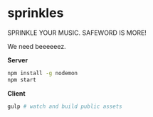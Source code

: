 # sprinkles

SPRINKLE YOUR MUSIC. SAFEWORD IS MORE!

We need beeeeeez.

**Server**
```bash
npm install -g nodemon
npm start
```

**Client**
```bash
gulp # watch and build public assets
```
